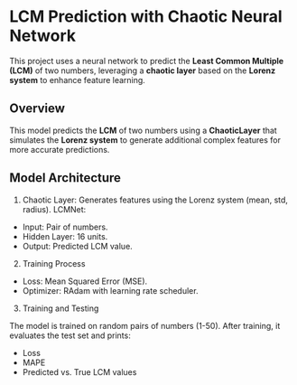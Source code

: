 # LCM Prediction with Chaotic Neural Network

This project uses a neural network to predict the **Least Common Multiple (LCM)** of two numbers, leveraging a **chaotic layer** based on the **Lorenz system** to enhance feature learning.

## Overview
This model predicts the **LCM** of two numbers using a **ChaoticLayer** that simulates the **Lorenz system** to generate additional complex features for more accurate predictions.

## Model Architecture

1) Chaotic Layer: Generates features using the Lorenz system (mean, std, radius).
LCMNet:
- Input: Pair of numbers.
- Hidden Layer: 16 units.
- Output: Predicted LCM value.

2) Training Process
- Loss: Mean Squared Error (MSE).
- Optimizer: RAdam with learning rate scheduler.

3) Training and Testing

The model is trained on random pairs of numbers (1-50).
After training, it evaluates the test set and prints:
- Loss
- MAPE
- Predicted vs. True LCM values
